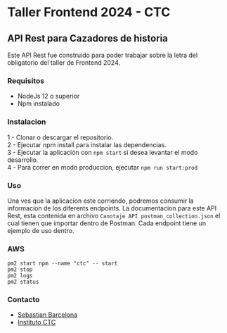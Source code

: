 # Taller Frontend 2024 - CTC

## API Rest para Cazadores de historia
Este API Rest fue construido para poder trabajar sobre la letra del obligatorio del taller de Frontend 2024.
### Requisitos
- NodeJs 12 o superior
- Npm instalado

### Instalacion
1 - Clonar o descargar el repositorio.  
2 - Ejecutar npm install para instalar las dependencias.  
3 - Ejecutar la aplicación con ```npm start``` si desea levantar el modo desarrollo.  
4 - Para correr en modo produccion, ejecutar ```npm run start:prod```


### Uso
Una ves que la aplicacion este corriendo, podremos consumir la informacion de los diferents endpoints.
La documentacion para este API Rest, esta contenida en archivo ```Canotaje API postman_collection.json``` el cual tienen que importar dentro de Postman.
Cada endpoint tiene un ejemplo de uso dentro.

### AWS
```pm2 start npm --name "ctc" -- start```  
```pm2 stop```  
```pm2 logs```  
```pm2 status```





### Contacto
* [Sebastian Barcelona](https://www.linkedin.com/in/sebastian-barcelona-01565297/)
* [Instituto CTC](https://ctc.edu.uy/sede/colonia/)
